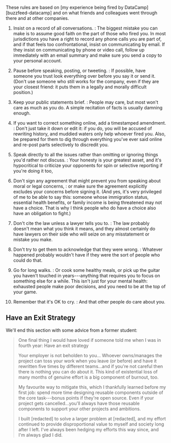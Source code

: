 ---
---

These rules are based on [my experience being fired by
DataCamp][buzzfeed-datacamp] and on what friends and colleagues went through
there and at other companies.

1. Insist on a record of all conversations.
:   The biggest mistake you can make is to assume good faith on the part of
    those who fired you.  In most jurisdictions you have a right to record any
    phone calls you are part of, and if that feels too confrontational, insist
    on communicating by email.  If they insist on communicating by phone or
    video call, follow up immediately with an email summary and make sure you
    send a copy to your personal account.

2. Pause before speaking, posting, or tweeting.
:   If possible, have someone you trust look everything over before you say it
    or send it.  (Don't use someone who still works for the company, even if
    they are your closest friend: it puts them in a legally and morally
    difficult position.)

3. Keep your public statements brief.
:   People may care, but most won't care as much as you do.  A simple recitation
    of facts is usually damning enough.

4. If you want to correct something online, add a timestamped amendment.
:   Don't just take it down or edit it: if you do, you will be accused of
    rewriting history, and muddied waters only help whoever fired you.  Also, be
    prepared for them to dig through everything you've ever said online and
    re-post parts selectively to discredit you.

5. Speak directly to all the issues rather than omitting or ignoring things you'd rather not discuss.
:   Your honesty is your greatest asset, and it's hypocritical to criticize your
    opponents for spin or selective reporting if you're doing it too,

6. Don't sign any agreement that might prevent you from speaking about moral or legal concerns,
:   or make sure the agreement explicitly excludes your concerns before signing
    it.  (And yes, it's very privileged of me to be able to say this: someone
    whose immigration status, essential health benefits, or family income is
    being threatened may not have a choice.  That is why I think people who do
    have a choice also have an obligation to fight.)

7. Don't cite the law unless a lawyer tells you to.
:   The law probably doesn't mean what you think it means, and they almost
    certainly do have lawyers on their side who will seize on any misstatement
    or mistake you make.

8. Don't try to get them to acknowledge that they were wrong.
:   Whatever happened probably wouldn't have if they were the sort of people who
    could do that.

9. Go for long walks.
:   Or cook some healthy meals, or pick up the guitar you haven't touched in
    years---anything that requires you to focus on something else for a while.
    This isn't just for your mental health: exhausted people make poor
    decisions, and you need to be at the top of your game.

10. Remember that it's OK to cry.
:   And that other people do care about you.

## Have an Exit Strategy

We'll end this section with some advice from a former student:

<blockquote markdown="1">

One final thing I would have loved if someone told me when I was in fourth year:
Have an exit strategy

Your employer is not beholden to you…  Whoever owns/manages the project can toss
your work when you leave (or before) and have it rewritten five times by
different teams…and if you're not careful then there is nothing you can do about
it. This kind of existential loss of many months of genuine effort is a big
component of burnout, too.

My favourite way to mitigate this, which I thankfully learned before my first
job: spend more time designing reusable components outside of the core
task---bonus points if they're open source. Even if your project gets
cancelled…you'll always have those reusable components to support your other
projects and ambitions.

I built [redacted] to solve a larger problem at [redacted], and my effort
continued to provide disproportional value to myself and society long after I
left.  I've always been hedging my efforts this way since, and I'm always glad I
did.

</blockquote>
